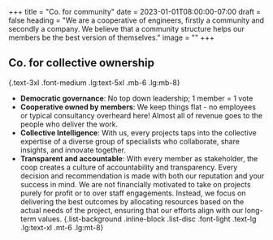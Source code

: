 +++
title = "Co. for community"
date = 2023-01-01T08:00:00-07:00
draft = false
heading = "We are a cooperative of engineers, firstly a community and secondly a company. We believe that a community structure helps our members be the best version of themselves."
image = ""
+++

## Co. for collective ownership
{.text-3xl .font-medium .lg:text-5xl .mb-6 .lg:mb-8}

- **Democratic governance**: No top down leadership; 1 member = 1 vote
- **Cooperative owned by members**: We keep things flat - no employees or
typical consultancy overheard here! Almost all of revenue goes to the people
who deliver the work.
- **Collective Intelligence**: With us, every projects taps into the collective
expertise of a diverse group of specialists who collaborate, share insights,
and innovate together.
- **Transparent and accountable**: With every member as stakeholder, the coop
creates a culture of accountability and transparency. Every decision and
recommendation is made with both our reputation and your success in mind. We
are not financially motivated to take on projects purely for profit or to over
staff engagements. Instead, we focus on delivering the best outcomes by
allocating resources based on the actual needs of the project, ensuring that
our efforts align with our long-term values.
{.list-background .inline-block .list-disc .font-light .text-lg .lg:text-xl .mt-6 .lg:mt-8}
